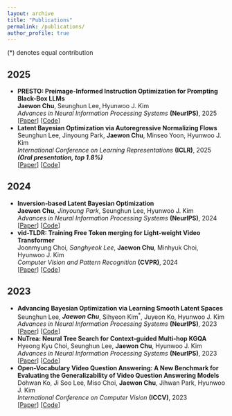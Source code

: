 ```yaml
---
layout: archive
title: "Publications"
permalink: /publications/
author_profile: true
---
```

(*) denotes equal contribution

## 2025
- <strong>PRESTO: Preimage-Informed Instruction Optimization for Prompting Black-Box LLMs</strong><br>
  <strong>Jaewon Chu</strong>, Seunghun Lee, Hyunwoo J. Kim<br>
  _Advances in Neural Information Processing Systems_ <strong>(NeurIPS)</strong>, 2025<br>
  [[Paper]()] [[Code]()]<br>
- <strong>Latent Bayesian Optimization via Autoregressive Normalizing Flows</strong><br>
  Seunghun Lee, Jinyoung Park, <strong>Jaewon Chu</strong>, Minseo Yoon, Hyunwoo J. Kim<br>
  _International Conference on Learning Representations_ <strong>(ICLR)</strong>, 2025 <strong>_(Oral presentation, top 1.8%)_</strong><br>
  [[Paper](https://arxiv.org/pdf/2504.14889)] [[Code](https://github.com/mlvlab/NFBO)]<br>

## 2024
- <strong>Inversion-based Latent Bayesian Optimization</strong><br>
  <strong>Jaewon Chu<sup>*</sup></strong>, Jinyoung Park<sup>*</sup>, Seunghun Lee, Hyunwoo J. Kim<br>
  _Advances in Neural Information Processing Systems_ <strong>(NeurIPS)</strong>, 2024<br>
  [[Paper](https://arxiv.org/pdf/2411.05330)] [[Code](https://github.com/mlvlab/InvBO)]<br>
- <strong>vid-TLDR: Training Free Token merging for Light-weight Video Transformer</strong><br>
  Joonmyung Choi<sup>*</sup>, Sanghyeok Lee<sup>*</sup>, <strong>Jaewon Chu</strong>, Minhyuk Choi, Hyunwoo J. Kim<br>
  _Computer Vision and Pattern Recognition_ <strong>(CVPR)</strong>, 2024<br>
  [[Paper](https://arxiv.org/pdf/2403.13347)] [[Code](https://github.com/mlvlab/vid-TLDR)]<br>
  
## 2023
- <strong>Advancing Bayesian Optimization via Learning Smooth Latent Spaces</strong><br>
  Seunghun Lee<sup>*</sup>, <strong>Jaewon Chu<sup>*</sup></strong>, Sihyeon Kim<sup>*</sup>, Juyeon Ko, Hyunwoo J. Kim<br>
  _Advances in Neural Information Processing Systems_ <strong>(NeurIPS)</strong>, 2023<br>
  [[Paper](https://arxiv.org/pdf/2310.20258)] [[Code](https://github.com/mlvlab/CoBO)]<br>
- <strong>NuTrea: Neural Tree Search for Context-guided Multi-hop KGQA</strong><br>
  Hyeong Kyu Choi, Seunghun Lee, <strong>Jaewon Chu</strong>, Hyunwoo J. Kim<br>
  _Advances in Neural Information Processing Systems_ <strong>(NeurIPS)</strong>, 2023<br>
  [[Paper](https://arxiv.org/pdf/2310.15484)] [[Code](https://github.com/mlvlab/NuTrea)]<br>
- <strong>Open-Vocabulary Video Question Answering: A New Benchmark for Evaluating the Generalizability of Video Question Answering Models</strong><br>
  Dohwan Ko, Ji Soo Lee, Miso Choi, <strong>Jaewon Chu</strong>, Jihwan Park, Hyunwoo J. Kim<br>
  _International Conference on Computer Vision_ <strong>(ICCV)</strong>, 2023<br>
  [[Paper](https://arxiv.org/pdf/2308.09363)] [[Code](https://github.com/mlvlab/OVQA)]<br>